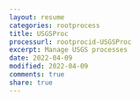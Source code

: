 ```yaml
---
layout: resume
categories: rootprocess
title: USGSProc
processurl: rootprocid-USGSProc
excerpt: Manage USGS processes
date: 2022-04-09
modified: 2022-04-09
comments: true
share: true
---
```


